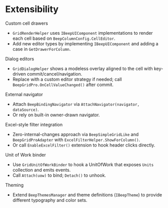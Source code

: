 # Extensibility

Custom cell drawers
- `GridRenderHelper` uses `IBeepUIComponent` implementations to render each cell based on `BeepColumnConfig.CellEditor`.
- Add new editor types by implementing `IBeepUIComponent` and adding a case in `GetDrawerForColumn`.

Dialog editors
- `GridDialogHelper` shows a modeless overlay aligned to the cell with key-driven commit/cancel/navigation.
- Replace with a custom editor strategy if needed; call `BeepGridPro.OnCellValueChanged()` after commit.

External navigator
- Attach `BeepBindingNavigator` via `AttachNavigator(navigator, dataSource)`.
- Or rely on built-in owner-drawn navigator.

Excel-style filter integration
- Zero-internal-changes approach via `BeepSimpleGridLike` and `BeepGridProAdapter` with `ExcelFilterHelper.ShowForColumn()`.
- Or call `EnableExcelFilter()` extension to hook header clicks directly.

Unit of Work binder
- Use `GridUnitOfWorkBinder` to hook a UnitOfWork that exposes `Units` collection and emits events.
- Call `Attach(uow)` to bind; `Detach()` to unhook.

Theming
- Extend `BeepThemesManager` and theme definitions (`IBeepTheme`) to provide different typography and color sets.
